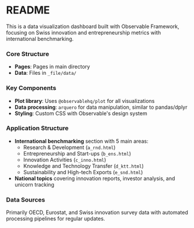 # README
This is a data visualization dashboard built with Observable Framework, focusing on Swiss innovation and entrepreneurship metrics with international benchmarking.

### Core Structure
- **Pages**: Pages in main directory
- **Data**: Files in `_file/data/`

### Key Components
- **Plot library**: Uses `@observablehq/plot` for all visualizations
- **Data processing**: `arquero` for data manipulation, similar to pandas/dplyr
- **Styling**: Custom CSS with Observable's design system

### Application Structure
- **International benchmarking** section with 5 main areas:
  - Research & Development (`a_rnd.html`)
  - Entrepreneurship and Start-ups (`b_ens.html`) 
  - Innovation Activities (`c_inno.html`)
  - Knowledge and Technology Transfer (`d_ktt.html`)
  - Sustainability and High-tech Exports (`e_snd.html`)
- **National topics** covering innovation reports, investor analysis, and unicorn tracking

### Data Sources
Primarily OECD, Eurostat, and Swiss innovation survey data with automated processing pipelines for regular updates.

